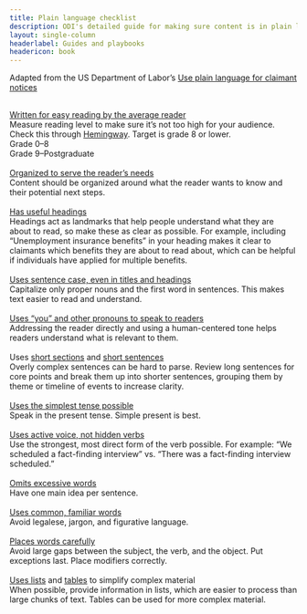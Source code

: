 ```yaml
---
title: Plain language checklist
description: ODI's detailed guide for making sure content is in plain language
layout: single-column
headerlabel: Guides and playbooks
headericon: book
---
```


Adapted from the US Department of Labor’s [Use plain language for claimant notices](https://www.dol.gov/agencies/eta/ui-modernization/claimant-notices)

<div class="plainlanguage-grid-wrapper">
    <div class="plainlanguage-tile">
        <div class="checklist-left-icon">&nbsp;</div>
        <div class="checklist-right-side">
            <div class="checklist-tile-header">
                <a class="external-link" href="https://www.plainlanguage.gov/guidelines/audience/)">Written for easy reading by the average reader</a>
            </div>
            <div class="checklist-tile-copy">
                    Measure reading level to make sure it’s not too high for your audience. Check this through <a href="https://hemingwayapp.com/">Hemingway</a>. Target is grade 8 or lower.
                <div>
                    <div class="checklist-copy-icon icon-green"><span>Grade 0&ndash;8</span></div>
                    <div class="checklist-copy-icon icon-red"><span>Grade 9&ndash;Postgraduate</span></div>
                </div>
            </div>
        </div>
   </div>
    <div class="plainlanguage-tile">
        <div class="checklist-left-icon">&nbsp;</div>
        <div class="checklist-right-side">
            <div class="checklist-tile-header">
                <a class="external-link" href="https://www.plainlanguage.gov/guidelines/organize/">Organized to serve the reader’s needs</a>
            </div>
            <div class="checklist-tile-copy">Content should be organized around what the reader wants to know and their potential next steps.
            </div>
        </div>
    </div>
    <div class="plainlanguage-tile">
        <div class="checklist-left-icon">&nbsp;</div>
        <div class="checklist-right-side">
            <div class="checklist-tile-header">
                <a class="external-link" href="https://www.plainlanguage.gov/guidelines/organize/add-useful-headings/">Has useful headings</a>
            </div>
            <div class="checklist-tile-copy">Headings act as landmarks that help people understand what they are about to read, so make these as clear as possible. For example, including “Unemployment insurance benefits” in your heading makes it clear to claimants which benefits they are about to read about, which can be helpful if individuals have applied for multiple benefits.
            </div>
        </div>
    </div>
    <div class="plainlanguage-tile">
        <div class="checklist-left-icon">&nbsp;</div>
        <div class="checklist-right-side">
            <div class="checklist-tile-header">
                <a class="external-link" href="https://readabilityguidelines.co.uk/grammar-points/capital-letters/">Uses sentence case, even in titles and headings</a>
            </div>
            <div class="checklist-tile-copy">Capitalize only proper nouns and the first word in sentences. This makes text easier to read and understand.
            </div>
        </div>
    </div>
    <div class="plainlanguage-tile">
        <div class="checklist-left-icon">&nbsp;</div>
        <div class="checklist-right-side">
            <div class="checklist-tile-header">
                <a class="external-link" href="https://www.plainlanguage.gov/guidelines/audience/address-the-user/">Uses “you” and other pronouns to speak to readers</a>
            </div>
            <div class="checklist-tile-copy">Addressing the reader directly and using a human-centered tone helps readers understand what is relevant to them.
            </div>
        </div>
    </div>
    <div class="plainlanguage-tile">
        <div class="checklist-left-icon">&nbsp;</div>
        <div class="checklist-right-side">
            <div class="checklist-tile-header">
                Uses
                <a class="external-link" href="https://www.plainlanguage.gov/guidelines/concise/write-short-sections/">short sections</a>
                and
                <a class="external-link" href="https://www.plainlanguage.gov/guidelines/concise/write-short-sentences/">short sentences</a>
            </div>
            <div class="checklist-tile-copy">Overly complex sentences can be hard to parse. Review long sentences for core points and break them up into shorter sentences, grouping them by theme or timeline of events to increase clarity.
            </div>
        </div>
    </div>
    <div class="plainlanguage-tile">
        <div class="checklist-left-icon">&nbsp;</div>
        <div class="checklist-right-side">
            <div class="checklist-tile-header">
                <a class="external-link" href="https://www.plainlanguage.gov/guidelines/conversational/use-the-present-tense/">Uses the simplest tense possible</a>
            </div>
            <div class="checklist-tile-copy">Speak in the present tense. Simple present is best.
            </div>
        </div>
    </div>
    <div class="plainlanguage-tile">
        <div class="checklist-left-icon">&nbsp;</div>
        <div class="checklist-right-side">
            <div class="checklist-tile-header">
                <a class="external-link" href="https://www.plainlanguage.gov/guidelines/words/avoid-hidden-verbs/">Uses active voice, not hidden verbs</a>
            </div>
            <div class="checklist-tile-copy">Use the strongest, most direct form of the verb possible. For example: “We scheduled a fact-finding interview” vs. “There was a fact-finding interview scheduled.”
            </div>
        </div>
    </div>
    <div class="plainlanguage-tile">
        <div class="checklist-left-icon">&nbsp;</div>
        <div class="checklist-right-side">
            <div class="checklist-tile-header">
                <a class="external-link" href="https://www.plainlanguage.gov/guidelines/concise/write-short-sentences/">Omits excessive words</a>
            </div>
            <div class="checklist-tile-copy">Have one main idea per sentence.
            </div>
        </div>
    </div>
    <div class="plainlanguage-tile">
        <div class="checklist-left-icon">&nbsp;</div>
        <div class="checklist-right-side">
            <div class="checklist-tile-header">
                <a class="external-link" href="https://www.plainlanguage.gov/guidelines/words/use-simple-words-phrases/">Uses common, familiar words</a>
            </div>
            <div class="checklist-tile-copy">Avoid legalese, jargon, and figurative language.
            </div>
        </div>
    </div>
    <div class="plainlanguage-tile">
        <div class="checklist-left-icon">&nbsp;</div>
        <div class="checklist-right-side">
            <div class="checklist-tile-header">
                <a class="external-link" href="https://www.plainlanguage.gov/guidelines/words/place-words-carefully/">Places words carefully</a>
            </div>
            <div class="checklist-tile-copy">Avoid large gaps between the subject, the verb, and the object. Put exceptions last. Place modifiers correctly.
            </div>
        </div>
    </div>
    <div class="plainlanguage-tile">
        <div class="checklist-left-icon">&nbsp;</div>
        <div class="checklist-right-side">
            <div class="checklist-tile-header">
                <a class="external-link" href="https://www.plainlanguage.gov/guidelines/organize/use-lists/">Uses lists</a>
                and 
                <a class="external-link" href="https://www.plainlanguage.gov/guidelines/design/use-tables-to-make-complex-material-easier-to-understand/">tables</a> 
                to simplify complex material
            </div>
            <div class="checklist-tile-copy">When possible, provide information in lists, which are easier to process than large chunks of text. Tables can be used for more complex material.
            </div>
        </div>
    </div>
</div>